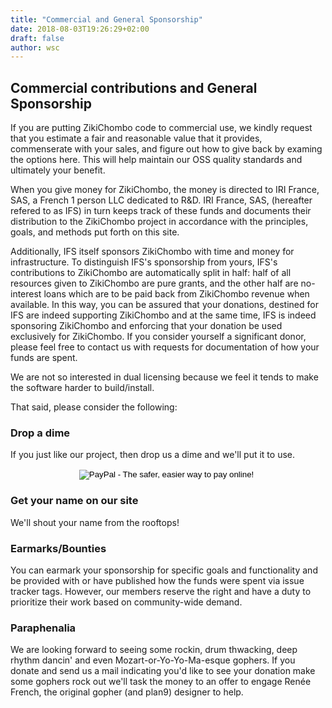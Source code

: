 ```yaml
---
title: "Commercial and General Sponsorship"
date: 2018-08-03T19:26:29+02:00
draft: false
author: wsc
---
```

## Commercial contributions and General Sponsorship

If you are putting ZikiChombo code to commercial use, we kindly
request that you estimate a fair and reasonable value that it
provides, commenserate with your sales, and figure out how 
to give back by examing the options here.  This will help maintain 
our OSS quality standards and ultimately your benefit. 

When you give money for ZikiChombo, the money is directed to IRI France, SAS, a
French 1 person LLC dedicated to R&D.  IRI France, SAS, (hereafter refered to as IFS) in turn 
keeps track of these funds and documents their distribution to the ZikiChombo project
in accordance with the principles, goals, and methods put forth on this site.

Additionally, IFS itself sponsors ZikiChombo with time and money for
infrastructure.  To distinguish IFS's sponsorship from yours, IFS's
contributions to ZikiChombo are automatically split in half:  half of all
resources given to ZikiChombo are pure grants, and the other half are
no-interest loans which are to be paid back from ZikiChombo revenue when
available.  In this way, you can be assured that your donations, destined for
IFS are indeed supporting ZikiChombo and at the same time, IFS is indeed
sponsoring ZikiChombo and enforcing that your donation be used exclusively for
ZikiChombo.  If you consider yourself a significant donor, please feel free
to contact us with requests for documentation of how your funds are spent.

We are not so interested in dual licensing because we feel it tends to
make the software harder to build/install.  

That said, please consider the following:

### Drop a dime
If you just like our project, then drop us a dime and we'll put it 
to use.  
<div align="center">
<form action="https://www.paypal.com/cgi-bin/webscr" method="post" target="_top">
<input type="hidden" name="cmd" value="_s-xclick">
<input type="hidden" name="hosted_button_id" value="ST5U2N8KVRTCQ">
<input type="image" src="https://www.paypalobjects.com/en_US/i/btn/btn_donate_SM.gif" border="0" name="submit" alt="PayPal - The safer, easier way to pay online!" class="straight-img">
<img alt="" border="0" src="https://www.paypalobjects.com/fr_FR/i/scr/pixel.gif" width="1" height="1">
</form>
</div>

### Get your name on our site
We'll shout your name from the rooftops!

### Earmarks/Bounties
You can earmark your sponsorship for specific goals and functionality
and be provided with or have published how the funds were spent via
issue tracker tags.  However, our members reserve the right and have 
a duty to prioritize their work based on community-wide demand.

### Paraphenalia
We are looking forward to seeing some rockin, drum thwacking, deep rhythm
dancin' and even Mozart-or-Yo-Yo-Ma-esque gophers.  If you donate and send us a mail
indicating you'd like to see your donation make some gophers rock out we'll
task the money to an offer to engage Renée French, the original gopher (and
plan9) designer to help.

